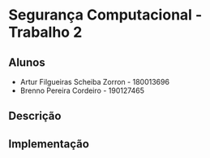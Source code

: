 # Segurança Computacional - Trabalho 2

## Alunos

- Artur Filgueiras Scheiba Zorron - 180013696
- Brenno Pereira Cordeiro - 190127465

## Descrição

## Implementação